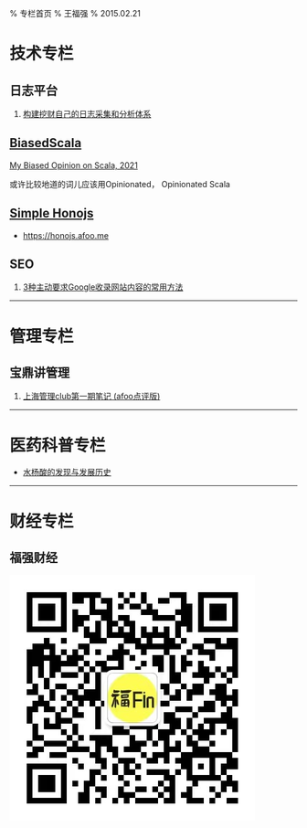 % 专栏首页
% 王福强
% 2015.02.21


# 技术专栏

## 日志平台

1. [构建挖财自己的日志采集和分析体系](columns/tec/logging-platform-spec.html)

## [BiasedScala](https://biasedscala.github.io/)

[My Biased Opinion on Scala, 2021](https://scala.afoo.me/)

或许比较地道的词儿应该用Opinionated， Opinionated Scala

## [Simple Honojs](https://honojs.afoo.me)

- <https://honojs.afoo.me>

## SEO

1. [3种主动要求Google收录网站内容的常用方法](columns/seo/three-ways-to-submit-sitemap.html)

---

# 管理专栏

## 宝鼎讲管理

1. [上海管理club第一期笔记 (afoo点评版)](columns/mgt/2015-02-02-上海管理club第一期笔记.html)


---

# 医药科普专栏

- [水杨酸的发现与发展历史](columns/med/水杨酸的发现与发展历史.html)


---

# 财经专栏

## 福强财经

![](images/fqfin.jpg)



